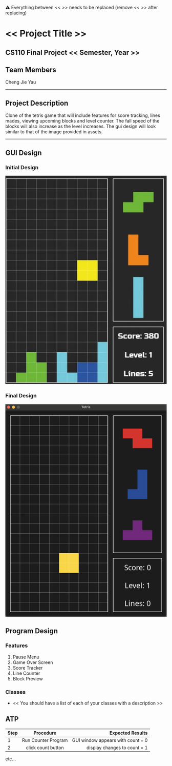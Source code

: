 
:warning: Everything between << >> needs to be replaced (remove << >> after replacing)

# << Project Title >>
## CS110 Final Project  << Semester, Year >>

## Team Members

Cheng Jie Yau

***

## Project Description

Clone of the tetris game that will include features for score tracking, lines mades, viewing upcoming blocks and level counter. The fall speed of the blocks will also increase as the level increases. The gui design will look similar to that of the image provided in assets.

***    

## GUI Design

### Initial Design

![initial gui](assets/gui.jpg)

### Final Design

![final gui](assets/finalgui.jpg)

## Program Design

### Features

1. Pause Menu
2. Game Over Screen
3. Score Tracker
4. Line Counter
5. Block Preview

### Classes

- << You should have a list of each of your classes with a description >>

## ATP

| Step                 |Procedure             |Expected Results                   |
|----------------------|:--------------------:|----------------------------------:|
|  1                   | Run Counter Program  |GUI window appears with count = 0  |
|  2                   | click count button   | display changes to count = 1      |
etc...
